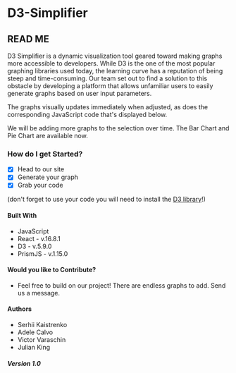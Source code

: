 # D3-Simplifier

## READ ME

D3 Simplifier is a dynamic visualization tool geared toward making graphs more accessible to developers. While D3 is the one of the most popular graphing libraries used today, the learning curve has a reputation of being steep and time-consuming.
Our team set out to find a solution to this obstacle by developing a platform that allows unfamiliar users to easily generate graphs based on user input parameters.

The graphs visually updates immediately when adjusted, as does the corresponding JavaScript code that's displayed below. 

We will be adding more graphs to the selection over time. The Bar Chart and Pie Chart are available now.

### How do I get Started? 

- [x] Head to our site
- [x] Generate your graph
- [x] Grab your code

(don't forget to use your code you will need to install the [D3 library](https://github.com/d3/d3)!)

#### Built With
- JavaScript
- React  - v.16.8.1
- D3  - v.5.9.0
- PrismJS  - v.1.15.0

#### Would you like to Contribute? 
- Feel free to build on our project! There are endless graphs to add. Send us a message. 

#### Authors
- Serhii Kaistrenko
- Adele Calvo
- Victor Varaschin
- Julian King

##### Version 1.0
